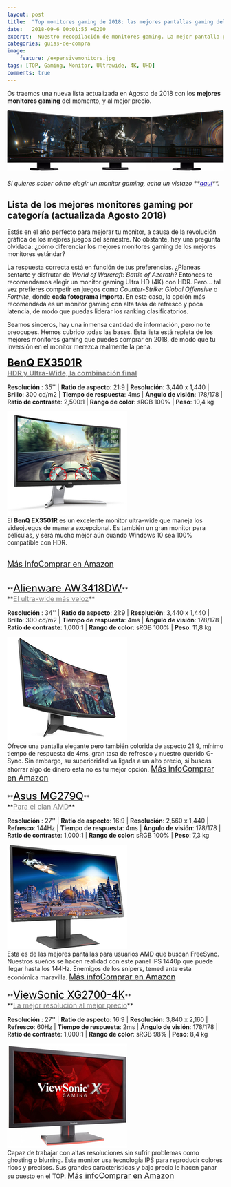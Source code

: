 ```yaml
---
layout: post
title:  "Top monitores gaming de 2018: las mejores pantallas gaming del año"
date:   2018-09-6 00:01:55 +0200
excerpt:  Nuestro recopilación de monitores gaming. La mejor pantalla pertenece al nuevo Alienware AW3418DW ... Se rumorea que fabricantes como Asus y Acer lanzarán próximamente nuevos modelos de 27" con 4k, HDR y G-Sync.
categories: guias-de-compra
image:
    feature: /expensivemonitors.jpg
tags: [TOP, Gaming, Monitor, Ultrawide, 4K, UHD]
comments: true
---
```

<!--more-->
<!-- more -->



Os traemos una nueva lista actualizada en Agosto de 2018 con los **mejores monitores gaming** del momento, y al mejor precio. 


<img src="/images/pictures/monitores-triples.jpg">
<br /><br />
<i>Si quieres saber cómo elegir un monitor gaming, echa un vistazo **<a href="/guias-de-compra/guia-para-elegir-que-monitor-comprar-en-2017/"><font color="#1a0dab">aquí</font></a>**.</i>

## Lista de los mejores monitores gaming por categoría (actualizada Agosto 2018)
Estás en el año perfecto para mejorar tu monitor, a causa de la revolución gráfica de los mejores juegos del semestre. No obstante, hay una pregunta olvidada: ¿cómo diferenciar los mejores monitores gaming de los mejores monitores estándar?

La respuesta correcta está en función de tus preferencias. ¿Planeas sentarte y disfrutar de *World of Warcraft: Battle of Azeroth*? Entonces te recomendamos elegir un monitor gaming Ultra HD (4K) con HDR. Pero... tal vez prefieres competir en juegos como *Counter-Strike: Global Offensive* o *Fortnite*, donde **cada fotograma importa**. En este caso, la opción más recomendada es un monitor gaming con alta tasa de refresco y poca latencia, de modo que puedas liderar los ranking clasificatorios.

Seamos sinceros, hay una inmensa cantidad de información, pero no te preocupes. Hemos cubrido todas las bases. Esta lista está repleta de los mejores monitores gaming que puedes comprar en 2018, de modo que tu inversión en el monitor merezca realmente la pena. 



<!--  1) BenQ EX3501R -->

**<a target="_blank" href="https://amzn.to/2M9R5Jq"><font size="5" color="black">BenQ EX3501R</font></a>**<br />
**<a target="_blank" href="https://amzn.to/2M9R5Jq"><font color="grey" size="3">HDR y Ultra-Wide, la combinación final</font></a>**

<!-- -->
**Resolución** : 35'' | **Ratio de aspecto**: 21:9 | **Resolución**: 3,440 x 1,440 | **Brillo**: 300 cd/m2 | **Tiempo de respuesta**: 4ms | **Ángulo de visión**: 178/178 | **Ratio de contraste**: 2,500:1 | **Rango de color**: sRGB 100% | **Peso**: 10,4 kg


<div id="container">
    <div id="floated"><a target="_blank" href="https://amzn.to/2M9R5Jq"><img class="wrap" src="/images/pictures/benqex3501r.jpg"></a>
</div>
	El <b>BenQ EX3501R</b> es un excelente monitor ultra-wide que maneja los videojuegos de manera excepcional. Es también un gran monitor para películas, y será mucho mejor aún cuando Windows 10 sea 100% compatible con HDR.


<br /><a href="https://amzn.to/2M9R5Jq" target="_blank" class="btn-infor"><font size="4">Más info</font></a><a href="https://amzn.to/2M9R5Jq" target="_blank" class="btn-ama"><font size="4">Comprar en Amazon</font></a></div>

<br />
<!--- 2. Alienware AW3418DW -->
**<a target="_blank" href="https://amzn.to/2O0yArb"><font size="5" color="black">Alienware AW3418DW</font></a>**<br />
**<a target="_blank" href="https://amzn.to/2O0yArb"><font color="grey" size="3">El ultra-wide más veloz</font></a>**

<!-- -->
**Resolución** : 34'' | **Ratio de aspecto**: 21:9 | **Resolución**: 3,440 x 1,440 | **Brillo**: 300 cd/m2 | **Tiempo de respuesta**: 4ms | **Ángulo de visión**: 178/178 | **Ratio de contraste**: 1,000:1 | **Rango de color**: sRGB 100% | **Peso**: 11,8 kg



<div id="container">
    <div id="floated"><a target="_blank" href="https://amzn.to/2O0yArb"><img class="wrap" src="/images/pictures/alienwareaw3418dw.jpg"></a>

</div>
     Ofrece una pantalla elegante pero también colorida de aspecto 21:9, mínimo tiempo de respuesta de 4ms, gran tasa de refresco y nuestro querido G-Sync. Sin embargo, su superioridad va ligada a un alto precio, si buscas ahorrar algo de dinero esta no es tu mejor opción.
<a href="https://amzn.to/2O0yArb" target="_blank" class="btn-infor"><font size="4">Más info</font></a><a href="https://amzn.to/2O0yArb" target="_blank" class="btn-ama"><font size="4">Comprar en Amazon</font></a></div>

<br />
<!--- 3. asusmg279q -->
**<a target="_blank" href="https://amzn.to/2OuuWqC"><font size="5" color="black">Asus MG279Q</font></a>**<br />
**<a target="_blank" href="https://amzn.to/2OuuWqC"><font color="grey" size="3">Para el clan AMD</font></a>**

<!-- -->
**Resolución** : 27'' | **Ratio de aspecto**: 16:9 | **Resolución**: 2,560 x 1,440 | **Refresco**: 144Hz | **Tiempo de respuesta**: 4ms | **Ángulo de visión**: 178/178 | **Ratio de contraste**: 1,000:1 | **Rango de color**: sRGB 100% | **Peso**: 7,3 kg


<div id="container">
    <div id="floated"><a target="_blank" href="https://amzn.to/2OuuWqC"><img class="wrap" src="/images/pictures/asusmg279q.jpg"></a> 
</div>
    Esta es de las mejores pantallas para usuarios AMD que buscan FreeSync. Nuestros sueños se hacen realidad con este panel IPS 1440p que puede llegar hasta los 144Hz. Enemigos de los snipers, temed ante esta económica maravilla.
<a href="https://amzn.to/2OuuWqC" target="_blank" class="btn-infor"><font size="4">Más info</font></a><a href="https://amzn.to/2OuuWqC" target="_blank" class="btn-ama"><font size="4">Comprar en Amazon</font></a></div> 

<br />
<!--- 4. ViewSonic XG2700-4K  -->
**<a target="_blank" href="https://amzn.to/2n8JPCH"><font size="5" color="black">ViewSonic XG2700-4K</font></a>**<br />
**<a target="_blank" href="https://amzn.to/2n8JPCH"><font color="grey" size="3">La mejor resolución al mejor precio</font></a>**

<!-- -->
**Resolución** : 27'' | **Ratio de aspecto**: 16:9 | **Resolución**: 3,840 x 2,160 | **Refresco**: 60Hz | **Tiempo de respuesta**: 2ms | **Ángulo de visión**: 178/178 | **Ratio de contraste**: 1,000:1 | **Rango de color**: sRGB 98% | **Peso**: 8,4 kg


<div id="container">
    <div id="floated"><a target="_blank" href="https://amzn.to/2n8JPCH"><img class="wrap" src="/images/pictures/viewsonicxg2700.jpg"></a>
</div>
    Capaz de trabajar con altas resoluciones sin sufrir problemas como ghosting o blurring. Este monitor usa tecnología IPS para reproducir colores ricos y precisos. Sus grandes características y bajo precio le hacen ganar su puesto en el TOP.
<a href="https://amzn.to/2n8JPCH" target="_blank" class="btn-infor"><font size="4">Más info</font></a><a href="https://amzn.to/2n8JPCH" target="_blank" class="btn-ama"><font size="4">Comprar en Amazon</font></a>
</div>

